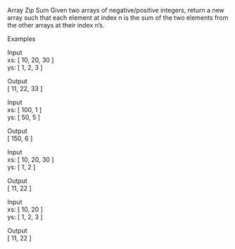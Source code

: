 Array Zip Sum
Given two arrays of negative/positive integers, return a new array such that each element at index n is the sum of the two elements from the other arrays at their index n’s.

Examples

Input	 
xs:
[ 10, 20, 30 ]  
ys:
[ 1, 2, 3 ]          

Output  
[ 11, 22, 33 ]  

Input  
xs:
[ 100, 1 ]  
ys:
[ 50, 5 ]  

Output  
[ 150, 6 ]  

Input  
xs:
[ 10, 20, 30 ]  
ys:
[ 1, 2 ]  

Output  
[ 11, 22 ]  

Input  
xs:
[ 10, 20 ]  
ys:
[ 1, 2, 3 ]  

Output  
[ 11, 22 ]  
